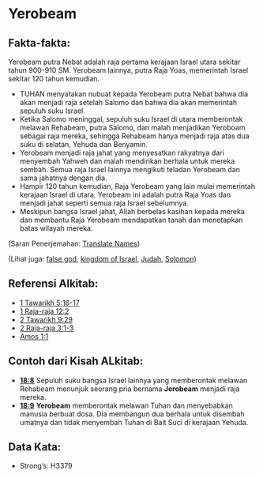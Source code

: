 # Yerobeam

## Fakta-fakta:

Yerobeam putra Nebat adalah raja pertama kerajaan Israel utara sekitar tahun 900-910 SM. Yerobeam lainnya, putra Raja Yoas, memerintah Israel sekitar 120 tahun kemudian.

* TUHAN menyatakan nubuat kepada Yerobeam putra Nebat bahwa dia akan menjadi raja setelah Salomo dan bahwa dia akan memerintah sepuluh suku Israel.
* Ketika Salomo meninggal, sepuluh suku Israel di utara memberontak melawan Rehabeam, putra Salomo, dan malah menjadikan Yeroboam sebagai raja mereka, sehingga Rehabeam hanya menjadi raja atas dua suku di selatan, Yehuda dan Benyamin.
* Yerobeam menjadi raja jahat yang menyesatkan rakyatnya dari menyembah Yahweh dan malah mendirikan berhala untuk mereka sembah. Semua raja Israel lainnya mengikuti teladan Yerobeam dan sama jahatnya dengan dia.
* Hampir 120 tahun kemudian, Raja Yerobeam yang lain mulai memerintah kerajaan Israel di utara. Yerobeam ini adalah putra Raja Yoas dan menjadi jahat seperti semua raja Israel sebelumnya.
* Meskipun bangsa Israel jahat, Allah berbelas kasihan kepada mereka dan membantu Raja Yerobeam mendapatkan tanah dan menetapkan batas wilayah mereka.

(Saran Penerjemahan: [Translate Names](rc://en/ta/man/translate/translate-names))

(Lihat juga: [false god](../kt/falsegod.md), [kingdom of Israel](../names/kingdomofisrael.md), [Judah](../names/kingdomofjudah.md), [Solomon](../names/solomon.md))

## Referensi Alkitab:

* [1 Tawarikh 5:16-17](rc://en/tn/help/1ch/05/16)
* [1 Raja-raja 12:2](rc://en/tn/help/1ki/12/02)
* [2 Tawarikh 9:29](rc://en/tn/help/2ch/09/29)
* [2 Raja-raja 3:1-3](rc://en/tn/help/2ki/03/01)
* [Amos 1:1](rc://en/tn/help/amo/01/01)

## Contoh dari Kisah ALkitab:

* __[18:8](rc://en/tn/help/obs/18/08)__ Sepuluh suku bangsa Israel lainnya yang memberontak melawan Rehabeam menunjuk seorang pria bernama __Jerobeam__ menjadi raja mereka.
* __[18:9](rc://en/tn/help/obs/18/09)__ __Yerobeam__ memberontak melawan Tuhan dan menyebabkan manusia berbuat dosa. Dia membangun dua berhala untuk disembah umatnya dan tidak menyembah Tuhan di Bait Suci di kerajaan Yehuda.

## Data Kata:

* Strong’s: H3379
